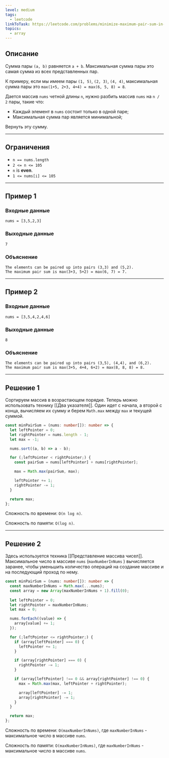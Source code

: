 ```yaml
---
level: medium
tags:
  - leetcode
linkToTask: https://leetcode.com/problems/minimize-maximum-pair-sum-in-array/description/
topics:
  - array
---
```

## Описание

Сумма пары `(a, b)` равняется `a + b`. Максимальная сумма пары это самая сумма из всех представленных пар. 

К примеру, если мы имеем пары `(1, 5)`, `(2, 3)`, `(4, 4)`, максимальная сумма пары это `max(1+5, 2+3, 4+4) = max(6, 5, 8) = 8`.

Дается массив `nums` четной длины `n`, нужно разбить массив `nums` на `n / 2` пары, такие что:
- Каждый элемент в `nums` состоит только в одной паре;
- Максимальная сумма пар является минимальной;

Вернуть эту сумму.

---
## Ограничения

- `n == nums.length`
- `2 <= n <= 105`
- `n` is **even**.
- `1 <= nums[i] <= 105`

---
## Пример 1

### Входные данные

```
nums = [3,5,2,3]
```
### Выходные данные

```
7
```
### Объяснение

```
The elements can be paired up into pairs (3,3) and (5,2).
The maximum pair sum is max(3+3, 5+2) = max(6, 7) = 7.
```

---
## Пример 2

### Входные данные

```
nums = [3,5,4,2,4,6]
```
### Выходные данные

```
8
```
### Объяснение

```
The elements can be paired up into pairs (3,5), (4,4), and (6,2).
The maximum pair sum is max(3+5, 4+4, 6+2) = max(8, 8, 8) = 8.
```

---
## Решение 1

Сортируем массив в возрастающем порядке. Теперь можно использовать технику [[Два указателя]]. Один идет с начала, а второй с конца, вычисляем их сумму и берем `Math.max` между `max` и текущей суммой.

```typescript
const minPairSum = (nums: number[]): number => {
  let leftPointer = 0;
  let rightPointer = nums.length - 1;
  let max = -1;

  nums.sort((a, b) => a - b);

  for (;leftPointer < rightPointer;) {
    const pairSum = nums[leftPointer] + nums[rightPointer];

    max = Math.max(pairSum, max);

    leftPointer += 1;
    rightPointer -= 1;
  }

  return max;
};
```

Сложность по времени: `O(n log n)`.

Сложность по памяти: `O(log n)`.

---
## Решение 2

Здесь используется техника [[Представление массива чисел]]. Максимальное число в массиве `nums` (`maxNumberInNums` ) вычисляется заранее, чтобы уменьшить количество операций на создание массиве и на последующий проход по нему. 

```typescript
const minPairSum = (nums: number[]): number => {
  const maxNumberInNums = Math.max(...nums);
  const array = new Array(maxNumberInNums + 1).fill(0);
  
  let leftPointer = 0;
  let rightPointer = maxNumberInNums;
  let max = 0;

  nums.forEach((value) => {
    array[value] += 1;
  });

  for (;leftPointer <= rightPointer;) {
    if (array[leftPointer] === 0) {
      leftPointer += 1; 
    }

    if (array[rightPointer] === 0) {
      rightPointer -= 1;
    }

    if (array[leftPointer] !== 0 && array[rightPointer] !== 0) {
      max = Math.max(max, leftPointer + rightPointer);

      array[leftPointer] -= 1;
      array[rightPointer] -= 1;
    }
  }

  return max;
};
```

Сложность по времени: `O(maxNumberInNums)`, где `maxNumberInNums` - максимальное число в массиве `nums`.

Сложность по памяти: `O(maxNumberInNums)`, где `maxNumberInNums` - максимальное число в массиве `nums`.